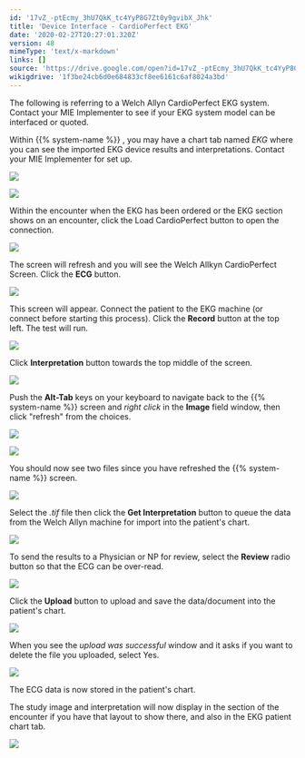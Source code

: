 ```yaml
---
id: '17vZ_-ptEcmy_3hU7QkK_tc4YyP8G7Zt0y9gvibX_Jhk'
title: 'Device Interface - CardioPerfect EKG'
date: '2020-02-27T20:27:01.320Z'
version: 48
mimeType: 'text/x-markdown'
links: []
source: 'https://drive.google.com/open?id=17vZ_-ptEcmy_3hU7QkK_tc4YyP8G7Zt0y9gvibX_Jhk'
wikigdrive: '1f3be24cb6d0e684833cf8ee6161c6af8024a3bd'
---
```

The following is referring to a Welch Allyn CardioPerfect EKG system. Contact your MIE Implementer to see if your EKG system model can be interfaced or quoted.

Within {{% system-name %}} , you may have a chart tab named *EKG* where you can see the imported EKG device results and interpretations. Contact your MIE Implementer for set up.

![](../device-interface-cardioperfect-ekg.assets/f12d0c121e2793caf79716564a77e43f.png)

![](../device-interface-cardioperfect-ekg.assets/8f1405bb63f5e9ec5a4090cfa5c38e39.png)

Within the encounter when the EKG has been ordered or the EKG section shows on an encounter, click the Load CardioPerfect button to open the connection.

![](../device-interface-cardioperfect-ekg.assets/4a734f9bb9a6439d868568b5de198910.png)

The screen will refresh and you will see the Welch Allkyn CardioPerfect Screen. Click the **ECG** button.

![](../device-interface-cardioperfect-ekg.assets/691ef8a0032e8d78401d541fb8581ccc.png)

This screen will appear. Connect the patient to the EKG machine (or connect before starting this process). Click the **Record** button at the top left. The test will run.

![](../device-interface-cardioperfect-ekg.assets/d5f3905e19db6ff1257d5ed05ca11ed0.png)

Click **Interpretation** button towards the top middle of the screen.

![](../device-interface-cardioperfect-ekg.assets/c5b0594e2549fe6919043112f4dcdf56.png)

Push the **Alt-Tab** keys on your keyboard to navigate back to the {{% system-name %}} screen and *right click* in the **Image** field window, then click "refresh" from the choices.

![](../device-interface-cardioperfect-ekg.assets/36b23df905265fbed8a172762e24e47f.png)

![](../device-interface-cardioperfect-ekg.assets/f05be6ec91d5620224ec754236674562.png)

You should now see two files since you have refreshed the {{% system-name %}} screen.

![](../device-interface-cardioperfect-ekg.assets/f51bb77a2367fc3bb1397487ecc8c669.png)

Select the *.tif* file then click the **Get Interpretation** button to queue the data from the Welch Allyn machine for import into the patient's chart.

![](../device-interface-cardioperfect-ekg.assets/8b509d96c51458f751367db30a9b0a55.png)

To send the results to a Physician or NP for review, select the **Review** radio button so that the ECG can be over-read.

![](../device-interface-cardioperfect-ekg.assets/91fe9762f5cdf4c6e9df5a9e39c277aa.png)

Click the **Upload** button to upload and save the data/document into the patient's chart.

![](../device-interface-cardioperfect-ekg.assets/2078980ff4ee4b2ff920cae375858ab8.png)

When you see the *upload was successful* window and it asks if you want to delete the file you uploaded, select Yes.

![](../device-interface-cardioperfect-ekg.assets/726dc82d6e0adf47af14532c843a065a.png)

The ECG data is now stored in the patient's chart.

The study image and interpretation will now display in the section of the encounter if you have that layout to show there, and also in the EKG patient chart tab.

![](../device-interface-cardioperfect-ekg.assets/82939e9057e2bbd179bf120e8d473ccf.png)
